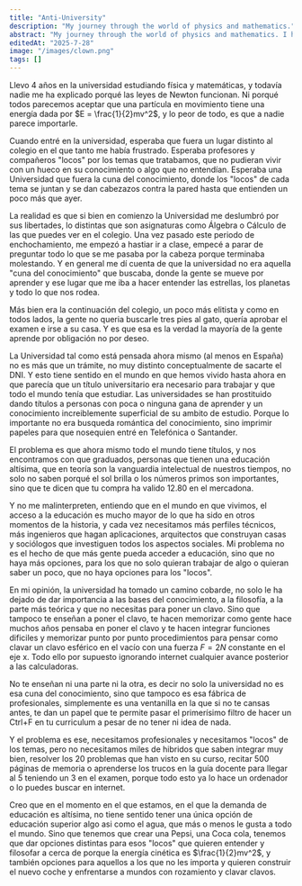 ```yaml
---
title: "Anti-University"
description: "My journey through the world of physics and mathematics."
abstract: "My journey through the world of physics and mathematics. I have been a student at the University of Cambridge, where I have been exposed to the most advanced physics and mathematics courses available. I have been particularly interested in quantum mechanics, special relativity, and general relativity."
editedAt: "2025-7-28"
image: "/images/clown.png"
tags: []
---
```


Llevo 4 años en la universidad estudiando física y matemáticas, y todavía nadie me ha explicado porqué las leyes de Newton funcionan. Ni porqué todos parecemos aceptar que una partícula en movimiento tiene una energía dada por $E = \frac{1}{2}mv^2$, y lo peor de todo, es que a nadie parece importarle.

Cuando entré en la universidad, esperaba que fuera un lugar distinto al colegio en el que tanto me había frustrado. Esperaba profesores y compañeros "locos" por los temas que tratabamos, que no pudieran vivir con un hueco en su conocimiento o algo que no entendían. Esperaba una Universidad que fuera la cuna del conocimiento, donde los "locos" de cada tema se juntan y se dan cabezazos contra la pared hasta que entienden un poco más que ayer.

La realidad es que si bien en comienzo la Universidad me deslumbró por sus libertades, lo distintas que son asignaturas como Álgebra o Cálculo de las que puedes ver en el colegio. Una vez pasado este periodo de enchochamiento, me empezó a hastiar ir a clase, empecé a parar de preguntar todo lo que se me pasaba por la cabeza porque terminaba molestando. Y en general me dí cuenta de que la universidad no era aquella "cuna del conocimiento" que buscaba, donde la gente se mueve por aprender y ese lugar que me iba a hacer entender las estrellas, los planetas y todo lo que nos rodea. 

Más bien era la continuación del colegio, un poco más elitista y como en todos lados, la gente no queria buscarle tres pies al gato, quería aprobar el examen e irse a su casa. Y es que esa es la verdad la mayoría de la gente aprende por obligación no por deseo.

La Universidad tal como está pensada ahora mismo (al menos en España) no es más que un trámite, no muy distinto conceptualmente de sacarte el DNI. Y esto tiene sentido en el mundo en que hemos vivido hasta ahora en que parecía que un título universitario era necesario para trabajar y que todo el mundo tenía que estudiar. Las universidades se han prostituido dando títulos a personas con poca o ninguna gana de aprender y un conocimiento increiblemente superficial de su ambito de estudio. Porque lo importante no era busqueda romántica del conocimiento, sino imprimir papeles para que nosequien entré en Telefónica o Santander.

El problema es que ahora mismo todo el mundo tiene títulos, y nos encontramos con que graduados, personas que tienen una educación altísima, que en teoría son la vanguardia intelectual de nuestros tiempos, no solo no saben porqué el sol brilla o los números primos son importantes, sino que te dicen que tu compra ha valido 12.80 en el mercadona.

Y no me malinterpreten, entiendo que en el mundo en que vivimos, el acceso a la educación es mucho mayor de lo que ha sido en otros momentos de la historia, y cada vez necesitamos más perfiles técnicos, más ingenieros que hagan aplicaciones, arquitectos que construyan casas y sociólogos que investiguen todos los aspectos sociales. Mi problema no es el hecho de que más gente pueda acceder a educación, sino que no haya más opciones, para los que no solo quieran trabajar de algo o quieran saber un poco, que no haya opciones para los "locos".

En mi opinión, la universidad ha tomado un camino cobarde, no solo le ha dejado de dar importancia a las bases del conocimiento, a la filosofía, a la parte más teórica y que no necesitas para poner un clavo. Sino que tampoco te enseñan a poner el clavo, te hacen memorizar como gente hace muchos años pensaba en poner el clavo y te hacen integrar funciones dificiles y memorizar punto por punto procedimientos para pensar como clavar un clavo esférico en el vacío con una fuerza $F=2N$ constante en el eje x. Todo ello por supuesto ignorando internet cualquier avance posterior a las calculadoras.

No te enseñan ni una parte ni la otra, es decir no solo la universidad no es esa cuna del conocimiento, sino que tampoco es esa fábrica de profesionales, simplemente es una ventanilla en la que si no te cansas antes, te dan un papel que te permite pasar el primerísimo filtro de hacer un Ctrl+F en tu curriculum a pesar de no tener ni idea de nada.

Y el problema es ese, necesitamos profesionales y necesitamos "locos" de los temas, pero no necesitamos miles de hibridos que saben integrar muy bien, resolver los 20 problemas que han visto en su curso, recitar 500 páginas de memoria o aprenderse los trucos en la guía docente para llegar al 5 teniendo un 3 en el examen, porque todo esto ya lo hace un ordenador o lo puedes buscar en internet.

Creo que en el momento en el que estamos, en el que la demanda de educación es altísima, no tiene sentido tener una única opción de educación superior algo asi como el agua, que más o menos le gusta a todo el mundo. Sino que tenemos que crear una Pepsi, una Coca cola, tenemos que dar opciones distintas para esos "locos" que quieren entender y filosofar a cerca de porque la energía cinética es $\frac{1}{2}mv^2$, y también opciones para aquellos a los que no les importa y quieren construir el nuevo coche y enfrentarse a mundos con rozamiento y clavar clavos.



